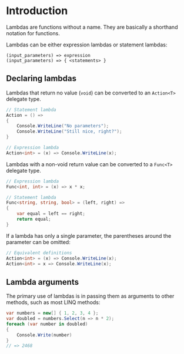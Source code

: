 # Introduction

Lambdas are functions without a name. They are basically a shorthand notation for functions.

Lambdas can be either expression lambdas or statement lambdas:

```
(input_parameters) => expression
(input_parameters) => { <statements> }
```

## Declaring lambdas

Lambdas that return no value (`void`) can be converted to an `Action<T>` delegate type.

```csharp
// Statement lambda
Action = () =>
{
    Console.WriteLine("No parameters");
    Console.WriteLine("Still nice, right?");
}

// Expression lambda
Action<int> = (x) => Console.WriteLine(x);
```

Lambdas with a non-void return value can be converted to a `Func<T>` delegate type.

```csharp
// Expression lambda
Func<int, int> = (x) => x * x;

// Statement lambda
Func<string, string, bool> = (left, right) =>
{
    var equal = left == right;
    return equal;
}
```

If a lambda has only a single parameter, the parentheses around the parameter can be omitted:

```csharp
// Equivalent definitions
Action<int> = (x) => Console.WriteLine(x);
Action<int> = x => Console.WriteLine(x);
```

## Lambda arguments

The primary use of lambdas is in passing them as arguments to other methods, such as most LINQ methods:

```csharp
var numbers = new[] { 1, 2, 3, 4 };
var doubled = numbers.Select(n => n * 2);
foreach (var number in doubled)
{
    Console.Write(number)
}
// => 2468
```
